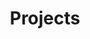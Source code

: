 ---
layout: layouts/projects.njk
title: Projects
permalink: /projects/index.html
eleventyNavigation:
  key: Projects
  order: 4
---